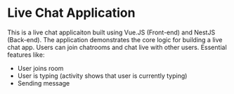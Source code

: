 # Live Chat Application

This is a live chat applicaiton built using Vue.JS (Front-end) and NestJS (Back-end). The application demonstrates the core logic for building a live chat app.
Users can join chatrooms and chat live with other users. Essential features like:
- User joins room
- User is typing (activity shows that user is currently typing)
- Sending message

